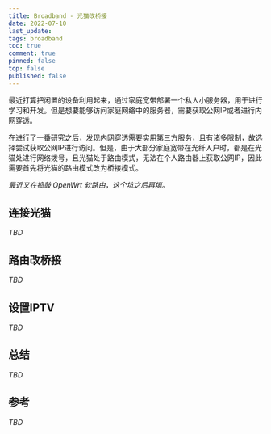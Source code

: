 ```yaml
---
title: Broadband - 光猫改桥接
date: 2022-07-10
last_update:
tags: broadband
toc: true
comment: true
pinned: false
top: false
published: false
---
```


最近打算把闲置的设备利用起来，通过家庭宽带部署一个私人小服务器，用于进行学习和开发。但是想要能够访问家庭网络中的服务器，需要获取公网IP或者进行内网穿透。

在进行了一番研究之后，发现内网穿透需要实用第三方服务，且有诸多限制，故选择尝试获取公网IP进行访问。但是，由于大部分家庭宽带在光纤入户时，都是在光猫处进行网络拨号，且光猫处于路由模式，无法在个人路由器上获取公网IP，因此需要首先将光猫的路由模式改为桥接模式。

*最近又在捣鼓 OpenWrt 软路由，这个坑之后再填。*

## 连接光猫

*TBD*

## 路由改桥接

*TBD*

## 设置IPTV

*TBD*

## 总结

*TBD*

## 参考

*TBD*

